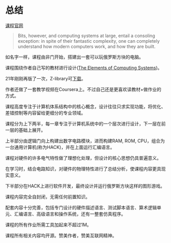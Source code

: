 # 总结

[课程官网](https://www.nand2tetris.org/)

> Bits, however, and computing systems at large, entail a consoling
> exception: in spite of their fantastic complexity, one can completely
> understand how modern computers work, and how they are built. 

如名字一样，课程由非门开始，搭建出一套可以玩俄罗斯方块的电脑。

课程围绕作者自己写的教材进行设计([The Elements of Computing Systems](https://www.nand2tetris.org/book))。

21年刚刚再版了一次，Z-library可[下载](https://zh.book4you.org/book/15103557/a34b88)。

作者还做了一套教学视频在Coursera上。不过自己还是更喜欢读教材+做作业的方式。

课程高度专注于计算机体系结构中的核心概念，设计往往只求实现功能，将优化、差错控制等内容留给更细分的专业领域。

课程分为上下两半，每一章专注于计算机系统中的一个层次进行设计，下一层在前一层的基础上展开。


上半部分由逻辑门向上构建出数字电路模块，进而构建RAM, ROM, CPU，组合为一台通用计算机(称为HACK)，并在上面运行汇编语言。

课程对硬件的许多电气特性做了理想化处理，但设计的核心思想仍具普遍意义。

在学习时，结合电路知识，对硬件的物理特性进行了总结分析，使课程内容更具现实意义。

  
下半部分在HACK上进行软件开发，最终设计并运行俄罗斯方块这样的图形游戏。




课程内容完全自封闭，无需任何前置知识。

配套内容十分完善，包括专门设计的硬件描述语言、测试脚本语言、算术逻辑单元、汇编语言、高级语言和操作系统，还有一整套仿真程序。

课程的所有作业所需工具加起来不超过1M。

课程所有相关内容均开源。赞美作者，赞美互联网精神。